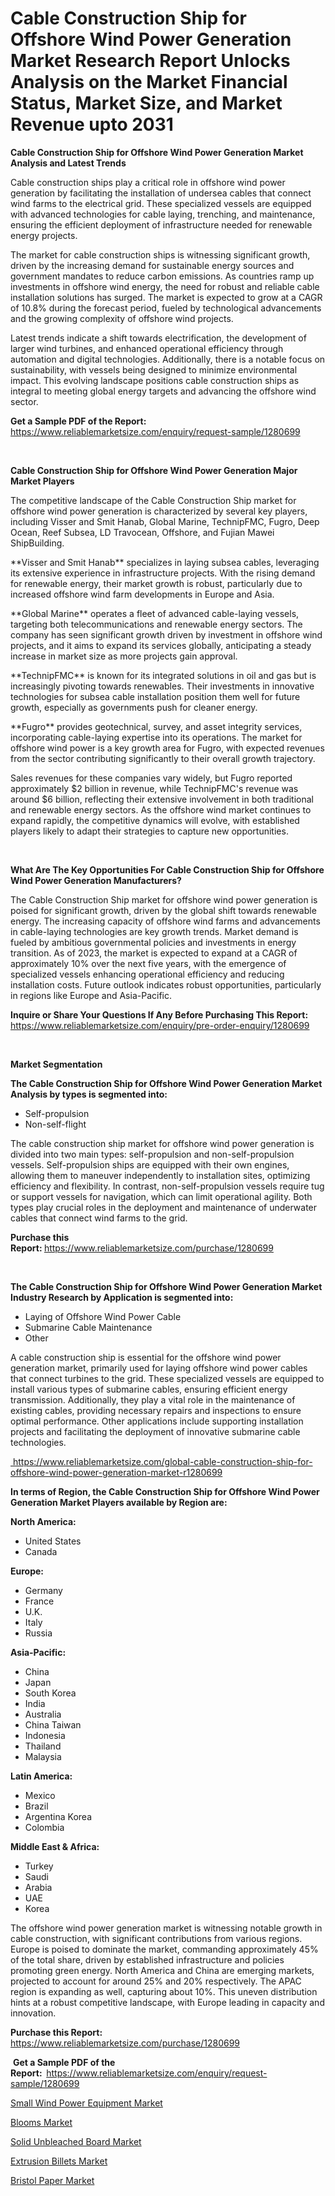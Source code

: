 <p><h1>Cable Construction Ship for Offshore Wind Power Generation Market Research Report Unlocks Analysis on the Market Financial Status, Market Size, and Market Revenue upto 2031</h1></p><p><strong>Cable Construction Ship for Offshore Wind Power Generation Market Analysis and Latest Trends</strong></p>
<p><p>Cable construction ships play a critical role in offshore wind power generation by facilitating the installation of undersea cables that connect wind farms to the electrical grid. These specialized vessels are equipped with advanced technologies for cable laying, trenching, and maintenance, ensuring the efficient deployment of infrastructure needed for renewable energy projects.</p><p>The market for cable construction ships is witnessing significant growth, driven by the increasing demand for sustainable energy sources and government mandates to reduce carbon emissions. As countries ramp up investments in offshore wind energy, the need for robust and reliable cable installation solutions has surged. The market is expected to grow at a CAGR of 10.8% during the forecast period, fueled by technological advancements and the growing complexity of offshore wind projects.</p><p>Latest trends indicate a shift towards electrification, the development of larger wind turbines, and enhanced operational efficiency through automation and digital technologies. Additionally, there is a notable focus on sustainability, with vessels being designed to minimize environmental impact. This evolving landscape positions cable construction ships as integral to meeting global energy targets and advancing the offshore wind sector.</p></p>
<p><strong>Get a Sample PDF of the Report:&nbsp;</strong> <a href="https://www.reliablemarketsize.com/enquiry/request-sample/1280699?utm_campaign=1143&utm_medium=2&utm_source=Github&utm_content=ia&utm_term=10122024&utm_id=cable-construction-ship-for-offshore-wind-power-generation">https://www.reliablemarketsize.com/enquiry/request-sample/1280699</a></p>
<p>&nbsp;</p>
<p><strong>Cable Construction Ship for Offshore Wind Power Generation Major Market Players</strong></p>
<p><p>The competitive landscape of the Cable Construction Ship market for offshore wind power generation is characterized by several key players, including Visser and Smit Hanab, Global Marine, TechnipFMC, Fugro, Deep Ocean, Reef Subsea, LD Travocean, Offshore, and Fujian Mawei ShipBuilding.</p><p>**Visser and Smit Hanab** specializes in laying subsea cables, leveraging its extensive experience in infrastructure projects. With the rising demand for renewable energy, their market growth is robust, particularly due to increased offshore wind farm developments in Europe and Asia.</p><p>**Global Marine** operates a fleet of advanced cable-laying vessels, targeting both telecommunications and renewable energy sectors. The company has seen significant growth driven by investment in offshore wind projects, and it aims to expand its services globally, anticipating a steady increase in market size as more projects gain approval.</p><p>**TechnipFMC** is known for its integrated solutions in oil and gas but is increasingly pivoting towards renewables. Their investments in innovative technologies for subsea cable installation position them well for future growth, especially as governments push for cleaner energy.</p><p>**Fugro** provides geotechnical, survey, and asset integrity services, incorporating cable-laying expertise into its operations. The market for offshore wind power is a key growth area for Fugro, with expected revenues from the sector contributing significantly to their overall growth trajectory.</p><p>Sales revenues for these companies vary widely, but Fugro reported approximately $2 billion in revenue, while TechnipFMC's revenue was around $6 billion, reflecting their extensive involvement in both traditional and renewable energy sectors. As the offshore wind market continues to expand rapidly, the competitive dynamics will evolve, with established players likely to adapt their strategies to capture new opportunities.</p></p>
<p>&nbsp;</p>
<p><strong>What Are The Key Opportunities For Cable Construction Ship for Offshore Wind Power Generation Manufacturers?</strong></p>
<p><p>The Cable Construction Ship market for offshore wind power generation is poised for significant growth, driven by the global shift towards renewable energy. The increasing capacity of offshore wind farms and advancements in cable-laying technologies are key growth trends. Market demand is fueled by ambitious governmental policies and investments in energy transition. As of 2023, the market is expected to expand at a CAGR of approximately 10% over the next five years, with the emergence of specialized vessels enhancing operational efficiency and reducing installation costs. Future outlook indicates robust opportunities, particularly in regions like Europe and Asia-Pacific.</p></p>
<p><strong>Inquire or Share Your Questions If Any Before Purchasing This Report:</strong> <a href="https://www.reliablemarketsize.com/enquiry/pre-order-enquiry/1280699?utm_campaign=1143&utm_medium=2&utm_source=Github&utm_content=ia&utm_term=10122024&utm_id=cable-construction-ship-for-offshore-wind-power-generation">https://www.reliablemarketsize.com/enquiry/pre-order-enquiry/1280699</a></p>
<p>&nbsp;</p>
<p><strong>Market Segmentation</strong></p>
<p><strong>The Cable Construction Ship for Offshore Wind Power Generation Market Analysis by types is segmented into:</strong></p>
<p><ul><li>Self-propulsion</li><li>Non-self-flight</li></ul></p>
<p><p>The cable construction ship market for offshore wind power generation is divided into two main types: self-propulsion and non-self-propulsion vessels. Self-propulsion ships are equipped with their own engines, allowing them to maneuver independently to installation sites, optimizing efficiency and flexibility. In contrast, non-self-propulsion vessels require tug or support vessels for navigation, which can limit operational agility. Both types play crucial roles in the deployment and maintenance of underwater cables that connect wind farms to the grid.</p></p>
<p><strong>Purchase this Report:&nbsp;</strong><a href="https://www.reliablemarketsize.com/purchase/1280699?utm_campaign=1143&utm_medium=2&utm_source=Github&utm_content=ia&utm_term=10122024&utm_id=cable-construction-ship-for-offshore-wind-power-generation">https://www.reliablemarketsize.com/purchase/1280699</a></p>
<p>&nbsp;</p>
<p><strong>The Cable Construction Ship for Offshore Wind Power Generation Market Industry Research by Application is segmented into:</strong></p>
<p><ul><li>Laying of Offshore Wind Power Cable</li><li>Submarine Cable Maintenance</li><li>Other</li></ul></p>
<p><p>A cable construction ship is essential for the offshore wind power generation market, primarily used for laying offshore wind power cables that connect turbines to the grid. These specialized vessels are equipped to install various types of submarine cables, ensuring efficient energy transmission. Additionally, they play a vital role in the maintenance of existing cables, providing necessary repairs and inspections to ensure optimal performance. Other applications include supporting installation projects and facilitating the deployment of innovative submarine cable technologies.</p></p>
<p><a href="https://www.reliablemarketsize.com/global-cable-construction-ship-for-offshore-wind-power-generation-market-r1280699?utm_campaign=1143&utm_medium=2&utm_source=Github&utm_content=ia&utm_term=10122024&utm_id=cable-construction-ship-for-offshore-wind-power-generation">&nbsp;https://www.reliablemarketsize.com/global-cable-construction-ship-for-offshore-wind-power-generation-market-r1280699</a></p>
<p><strong>In terms of Region, the Cable Construction Ship for Offshore Wind Power Generation Market Players available by Region are:</strong></p>
<p>
    <p> <strong> North America: </strong>
        <ul>
            <li>United States</li>
            <li>Canada</li>
        </ul>
        </p> 
    <p> <strong> Europe: </strong>
        <ul>
            <li>Germany</li>
            <li>France</li>
            <li>U.K.</li>
            <li>Italy</li>
            <li>Russia</li>
        </ul>
        </p> 
    <p> <strong> Asia-Pacific: </strong>
        <ul>
            <li>China</li>
            <li>Japan</li>
            <li>South Korea</li>
            <li>India</li>
            <li>Australia</li>
            <li>China Taiwan</li>
            <li>Indonesia</li>
            <li>Thailand</li>
            <li>Malaysia</li>
        </ul>
        </p> 
    <p> <strong> Latin America: </strong>
        <ul>
            <li>Mexico</li>
            <li>Brazil</li>
            <li>Argentina Korea</li>
            <li>Colombia</li>
        </ul>
        </p> 
    <p> <strong> Middle East & Africa: </strong>
        <ul>
            <li>Turkey</li>
            <li>Saudi</li>
            <li>Arabia</li>
            <li>UAE</li>
            <li>Korea</li>
        </ul>
    </p>
    </p>
<p><p>The offshore wind power generation market is witnessing notable growth in cable construction, with significant contributions from various regions. Europe is poised to dominate the market, commanding approximately 45% of the total share, driven by established infrastructure and policies promoting green energy. North America and China are emerging markets, projected to account for around 25% and 20% respectively. The APAC region is expanding as well, capturing about 10%. This uneven distribution hints at a robust competitive landscape, with Europe leading in capacity and innovation.</p></p>
<p><strong>Purchase this Report: </strong><a href="https://www.reliablemarketsize.com/purchase/1280699?utm_campaign=1143&utm_medium=2&utm_source=Github&utm_content=ia&utm_term=10122024&utm_id=cable-construction-ship-for-offshore-wind-power-generation">https://www.reliablemarketsize.com/purchase/1280699</a></p>
<p>&nbsp;<strong>Get a Sample PDF of the Report:&nbsp;&nbsp;</strong><a href="https://www.reliablemarketsize.com/enquiry/request-sample/1280699?utm_campaign=1143&utm_medium=2&utm_source=Github&utm_content=ia&utm_term=10122024&utm_id=cable-construction-ship-for-offshore-wind-power-generation">https://www.reliablemarketsize.com/enquiry/request-sample/1280699</a></p>
<p><strong></strong></p>
<p><p><a href="https://github.com/castoriffic/Market-Research-Report-List-5/blob/main/small-wind-power-equipment-market.md?utm_campaign=1143&utm_medium=2&utm_source=Github&utm_content=ia&utm_term=10122024&utm_id=cable-construction-ship-for-offshore-wind-power-generation">Small Wind Power Equipment Market</a></p><p><a href="https://www.linkedin.com/pulse/revenue-analysis-blooms-market-projected-77-cagr-from-wifmf?utm_campaign=1143&utm_medium=2&utm_source=Github&utm_content=ia&utm_term=10122024&utm_id=cable-construction-ship-for-offshore-wind-power-generation">Blooms Market</a></p><p><a href="https://www.linkedin.com/pulse/solid-unbleached-board-market-share-size-2024-2031-detailed-h2bgf?utm_campaign=1143&utm_medium=2&utm_source=Github&utm_content=ia&utm_term=10122024&utm_id=cable-construction-ship-for-offshore-wind-power-generation">Solid Unbleached Board Market</a></p><p><a href="https://www.linkedin.com/pulse/global-extrusion-billets-market-forecast-2024-2031-hf61f?utm_campaign=1143&utm_medium=2&utm_source=Github&utm_content=ia&utm_term=10122024&utm_id=cable-construction-ship-for-offshore-wind-power-generation">Extrusion Billets Market</a></p><p><a href="https://www.linkedin.com/pulse/global-bristol-paper-42-cagr-forecast-2024-2031-germarial-ba6vf?utm_campaign=1143&utm_medium=2&utm_source=Github&utm_content=ia&utm_term=10122024&utm_id=cable-construction-ship-for-offshore-wind-power-generation">Bristol Paper Market</a></p></p>